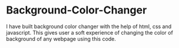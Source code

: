 # Background-Color-Changer
I have built background color changer with the help of html, css and javascript. This gives user a soft experience of changing the color of background of any webpage using this code.
